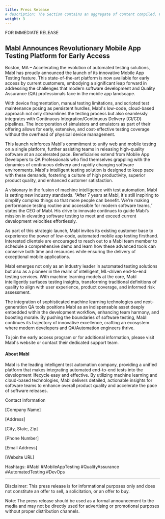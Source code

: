 ```yaml
---
title: Press Release
# description: The Section contains an aggregate of content compiled. Content creation is focused around a campaign to indicate the release of the new mobile testing solution.
weight: 3
---
```


FOR IMMEDIATE RELEASE

## Mabl Announces Revolutionary Mobile App Testing Platform for Early Access

Boston, MA – Accelerating the evolution of automated testing solutions, Mabl has proudly announced the launch of its innovative Mobile App Testing feature. This state-of-the-art platform is now available for early access by current customers, embodying a significant leap forward in addressing the challenges that modern software development and Quality Assurance (QA) professionals face in the mobile app landscape.

With device fragmentation, manual testing limitations, and scripted test maintenance posing as persistent hurdles, Mabl's low-code, cloud-based approach not only streamlines the testing process but also seamlessly integrates with Continuous Integration/Continuous Delivery (CI/CD) pipelines. The incorporation of simulators and emulators as part of their offering allows for early, extensive, and cost-effective testing coverage without the overhead of physical device management.

This launch reinforces Mabl's commitment to unify web and mobile testing on a single platform, further assisting teams in releasing high-quality software at an accelerated pace. Beneficiaries extend from Mobile App Developers to QA Professionals who find themselves grappling with the dynamics of continuous delivery and rapidly changing software environments. Mabl's intelligent testing solution is designed to keep pace with these demands, fostering a culture of high productivity, superior product quality, and enhanced customer satisfaction.

A visionary in the fusion of machine intelligence with test automation, Mabl is setting new industry standards. "After 7 years at Mabl, it's still inspiring to simplify complex things so that more people can benefit. We're making performance testing routine and accessible for modern software teams,” states the CEO of Mabl. His drive to innovate continues to guide Mabl’s mission in elevating software testing to meet and exceed current development velocities effortlessly.

As part of this strategic launch, Mabl invites its existing customer base to experience the power of low-code, automated mobile app testing firsthand. Interested clientele are encouraged to reach out to a Mabl team member to schedule a comprehensive demo and learn how these advanced tools can conserve both time and resources while ensuring the delivery of exceptional mobile applications.

Mabl emerges not only as an industry leader in automated testing solutions but also as a pioneer in the realm of intelligent, ML-driven end-to-end testing services. With machine learning models at the core, Mabl intelligently surfaces testing insights, transforming traditional definitions of quality to align with user experience, product coverage, and informed risk assessment. 

The integration of sophisticated machine learning technologies and next-generation QA tools positions Mabl as an indispensable asset deeply embedded within the development workflow, enhancing team harmony, and boosting morale. By pushing the boundaries of software testing, Mabl continues its trajectory of innovative excellence, crafting an ecosystem where modern developers and QA/Automation engineers thrive.

To join the early access program or for additional information, please visit Mabl's website or contact their dedicated support team.

#### About Mabl

Mabl is the leading intelligent test automation company, providing a unified platform that makes integrating automated end-to-end tests into the development lifecycle easy and effective. By utilizing machine learning and cloud-based technologies, Mabl delivers detailed, actionable insights for software teams to enhance overall product quality and accelerate the pace of software releases.

Contact Information  

[Company Name]  

[Address]  

[City, State, Zip]  

[Phone Number]  

[Email Address]  

[Website URL]

Hashtags: #Mabl #MobileAppTesting #QualityAssurance #AutomatedTesting #DevOps

---

Disclaimer: This press release is for informational purposes only and does not constitute an offer to sell, a solicitation, or an offer to buy.

Note: The press release should be used as a formal announcement to the media and may not be directly used for advertising or promotional purposes without proper distribution channels.